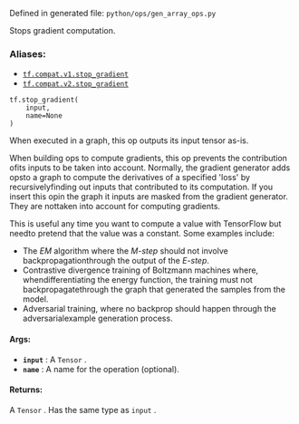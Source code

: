 
Defined in generated file:  `python/ops/gen_array_ops.py` 

Stops gradient computation.


### Aliases:
- [ `tf.compat.v1.stop_gradient` ](/api_docs/python/tf/stop_gradient)
- [ `tf.compat.v2.stop_gradient` ](/api_docs/python/tf/stop_gradient)


```
tf.stop_gradient(
    input,
    name=None
)

```


When executed in a graph, this op outputs its input tensor as-is.

When building ops to compute gradients, this op prevents the contribution ofits inputs to be taken into account.  Normally, the gradient generator adds opsto a graph to compute the derivatives of a specified 'loss' by recursivelyfinding out inputs that contributed to its computation.  If you insert this opin the graph it inputs are masked from the gradient generator.  They are nottaken into account for computing gradients.

This is useful any time you want to compute a value with TensorFlow but needto pretend that the value was a constant. Some examples include:
- The <em>EM</em> algorithm where the <em>M-step</em> should not involve backpropagationthrough the output of the <em>E-step</em>.
- Contrastive divergence training of Boltzmann machines where, whendifferentiating the energy function, the training must not backpropagatethrough the graph that generated the samples from the model.
- Adversarial training, where no backprop should happen through the adversarialexample generation process.


#### Args:
- **`input`** : A  `Tensor` .
- **`name`** : A name for the operation (optional).


#### Returns:

A  `Tensor` . Has the same type as  `input` .
